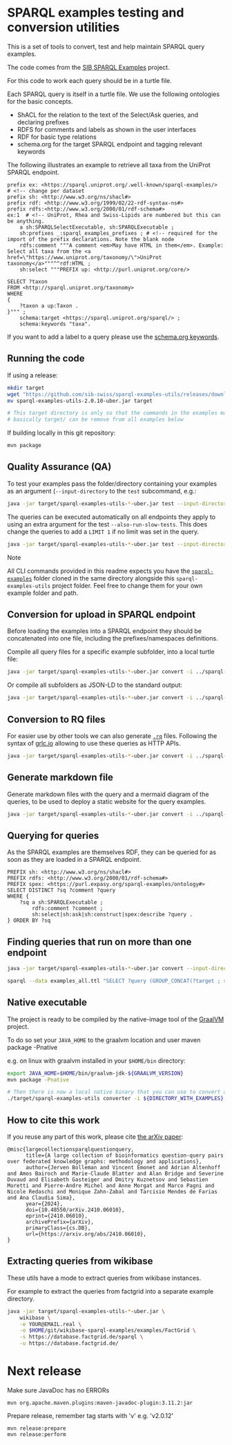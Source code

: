 # SPARQL examples testing and conversion utilities

This is a set of tools to convert, test and help maintain SPARQL query examples.


The code comes from the [SIB SPARQL Examples](https://github.com/sib-swiss/sparql-examples/) project.

For this code to work each query should be in a turtle file.

Each SPARQL query is itself in a turtle file. We use the following ontologies for the basic concepts.

* ShACL for the relation to the text of the Select/Ask queries, and declaring prefixes
* RDFS for comments and labels as shown in the user interfaces
* RDF for basic type relations
* schema.org for the target SPARQL endpoint and tagging relevant keywords

The following illustrates an example to retrieve all taxa from the UniProt SPARQL endpoint.

```sparql
prefix ex: <https://sparql.uniprot.org/.well-known/sparql-examples/>  # <!-- change per dataset
prefix sh: <http://www.w3.org/ns/shacl#>
prefix rdf: <http://www.w3.org/1999/02/22-rdf-syntax-ns#>
prefix rdfs:<http://www.w3.org/2000/01/rdf-schema#>
ex:1  # <!-- UniProt, Rhea and Swiss-Lipids are numbered but this can be anything.
    a sh:SPARQLSelectExecutable, sh:SPARQLExecutable ;
    sh:prefixes _:sparql_examples_prefixes ; # <!-- required for the import of the prefix declarations. Note the blank node
    rdfs:comment """A comment <em>May have HTML in them</em>. Example: Select all taxa from the <a href=\"https://www.uniprot.org/taxonomy/\">UniProt taxonomy</a>"""^^rdf:HTML ;
    sh:select """PREFIX up: <http://purl.uniprot.org/core/>

SELECT ?taxon
FROM <http://sparql.uniprot.org/taxonomy>
WHERE
{
    ?taxon a up:Taxon .
}""" ;
    schema:target <https://sparql.uniprot.org/sparql/> ;
    schema:keywords "taxa".
```

If you want to add a label to a query please use the [schema.org keywords](https://schema.org/keywords).

## Running the code

If using a release:

```bash
mkdir target
wget "https://github.com/sib-swiss/sparql-examples-utils/releases/download/v2.0.10/sparql-examples-utils-2.0.10-uber.jar"
mv sparql-examples-utils-2.0.10-uber.jar target

# This target directory is only so that the commands in the examples match as if the code was build locally.
# basically target/ can be remove from all examples below
```

If building locally in this git repository:

```bash
mvn package
```


## Quality Assurance (QA)

To test your examples pass the folder/directory containing your examples as an argument (`--input-directory` to the `test` subcommand, e.g.:

```bash
java -jar target/sparql-examples-utils-*-uber.jar test --input-directory=../sparql-examples/examples
```

The queries can be executed automatically on all endpoints they apply to using an extra argument for the test `--also-run-slow-tests`. This does change the queries to add a `LIMIT 1` if no limit was set in the query.

```bash
java -jar target/sparql-examples-utils-*-uber.jar test --input-directory=../sparql-examples/examples -p MetaNetX --also-run-slow-tests
```

> [!NOTE]
>
> All CLI commands provided in this readme expects you have the [`sparql-examples`](https://github.com/sib-swiss/sparql-examples) folder cloned in the same directory alongside this `sparql-examples-utils` project folder. Feel free to change them for your own example folder and path.

## Conversion for upload in SPARQL endpoint

Before loading the examples into a SPARQL endpoint they should be concatenated into one file, including the prefixes/namespaces definitions.

Compile all query files for a specific example subfolder, into a local turtle file:

```bash
java -jar target/sparql-examples-utils-*-uber.jar convert -i ../sparql-examples/examples -p Bgee -f ttl > examples_Bgee.ttl
```

Or compile all subfolders as JSON-LD to the standard output:

```bash
java -jar target/sparql-examples-utils-*-uber.jar convert -i ../sparql-examples/examples -p all -f jsonld
```

## Conversion to RQ files

For easier use by other tools we can also generate [`.rq`](https://www.w3.org/TR/2013/REC-sparql11-query-20130321/#mediaType) files. Following the syntax of [grlc.io](https://grlc.io/) allowing to use these queries as HTTP APIs.
```bash
java -jar target/sparql-examples-utils-*-uber.jar convert -i ../sparql-examples/examples -p all -r
```

## Generate markdown file

Generate markdown files with the query and a mermaid diagram of the queries, to be used to deploy a static website for the query examples.

```bash
java -jar target/sparql-examples-utils-*-uber.jar convert -i ../sparql-examples/examples -m
```

## Querying for queries

As the SPARQL examples are themselves RDF, they can be queried for as soon as they are loaded in a SPARQL endpoint.
```sparql
PREFIX sh: <http://www.w3.org/ns/shacl#>
PREFIX rdfs: <http://www.w3.org/2000/01/rdf-schema#>
PREFIX spex: <https://purl.expasy.org/sparql-examples/ontology#>
SELECT DISTINCT ?sq ?comment ?query
WHERE {
    ?sq a sh:SPARQLExecutable ;
        rdfs:comment ?comment ;
        sh:select|sh:ask|sh:construct|spex:describe ?query .
} ORDER BY ?sq
```

## Finding queries that run on more than one endpoint

```bash
java -jar target/sparql-examples-utils-*-uber.jar convert --input-directory ../sparql-examples/examples > examples_all.ttl

sparql --data examples_all.ttl "SELECT ?query (GROUP_CONCAT(?target ; separator=', ') AS ?targets) WHERE { ?query <https://schema.org/target> ?target } GROUP BY ?query HAVING (COUNT(DISTINCT ?target) > 1) "
```

## Native executable

The project is ready to be compiled by the native-image tool of the [GraalVM](https://www.graalvm.org/) project.

To do so set your `JAVA_HOME` to the graalvm location and user maven package -Pnative

e.g. on linux with graalvm installed in your `$HOME/bin` directory:
```bash
export JAVA_HOME=$HOME/bin/graalvm-jdk-${GRAALVM_VERSION}
mvn package -Pnative

# Then there is now a local native binary that you can use to convert all entries
./target/sparql-examples-utils converter -i ${DIRECTORY_WITH_EXAMPLES}
```

## How to cite this work

If you reuse any part of this work, please cite [the arXiv paper](http://arxiv.org/abs/2410.06010):

```
@misc{largecollectionsparqlquestionquery,
      title={A large collection of bioinformatics question-query pairs over federated knowledge graphs: methodology and applications},
      author={Jerven Bolleman and Vincent Emonet and Adrian Altenhoff and Amos Bairoch and Marie-Claude Blatter and Alan Bridge and Severine Duvaud and Elisabeth Gasteiger and Dmitry Kuznetsov and Sebastien Moretti and Pierre-Andre Michel and Anne Morgat and Marco Pagni and Nicole Redaschi and Monique Zahn-Zabal and Tarcisio Mendes de Farias and Ana Claudia Sima},
      year={2024},
      doi={10.48550/arXiv.2410.06010},
      eprint={2410.06010},
      archivePrefix={arXiv},
      primaryClass={cs.DB},
      url={https://arxiv.org/abs/2410.06010},
}
```


## Extracting queries from wikibase

These utils have a mode to extract queries from wikibase instances.

For example to extract the queries from factgrid into a separate example 
directory.

```sh
java -jar target/sparql-examples-utils-*-uber.jar \
    wikibase \
    -e YOUR@EMAIL.real \
    -o $HOME/git/wikibase-sparql-examples/examples/FactGrid \
    -s https://database.factgrid.de/sparql \
    -u https://database.factgrid.de/
```


# Next release

Make sure JavaDoc has no ERRORs
```
mvn org.apache.maven.plugins:maven-javadoc-plugin:3.11.2:jar
```

Prepare release, remember tag starts with 'v' e.g. 'v2.0.12'


```
mvn release:prepare
mvn release:perform
```

